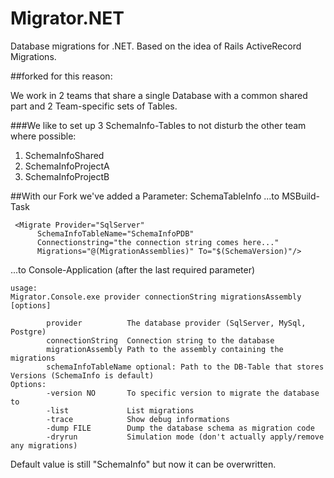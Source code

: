 # Migrator.NET
Database migrations for .NET. Based on the idea of Rails ActiveRecord Migrations.

##forked for this reason:

We work in 2 teams that share a single Database 
with a common shared part 
and 2 Team-specific sets of Tables.

###We like to set up 3 SchemaInfo-Tables to not disturb the other team where possible:
1. SchemaInfoShared
2. SchemaInfoProjectA
3. SchemaInfoProjectB


##With our Fork we've added a Parameter: SchemaTableInfo
...to MSBuild-Task
```
 <Migrate Provider="SqlServer" 
      SchemaInfoTableName="SchemaInfoPDB"	
      Connectionstring="the connection string comes here..."		
      Migrations="@(MigrationAssemblies)" To="$(SchemaVersion)"/> 
```

...to Console-Application (after the last required parameter)

```
usage:
Migrator.Console.exe provider connectionString migrationsAssembly [options]

        provider          The database provider (SqlServer, MySql, Postgre)
        connectionString  Connection string to the database
        migrationAssembly Path to the assembly containing the migrations
        schemaInfoTableName optional: Path to the DB-Table that stores Versions (SchemaInfo is default)
Options:
        -version NO       To specific version to migrate the database to
        -list             List migrations
        -trace            Show debug informations
        -dump FILE        Dump the database schema as migration code
        -dryrun           Simulation mode (don't actually apply/remove any migrations) 
```

Default value is still "SchemaInfo" but now it can be overwritten.

